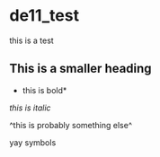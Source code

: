 # de11_test
this is a test

## This is a smaller heading 

* this is bold*

_this is italic_

^this is probably something else^

yay symbols
